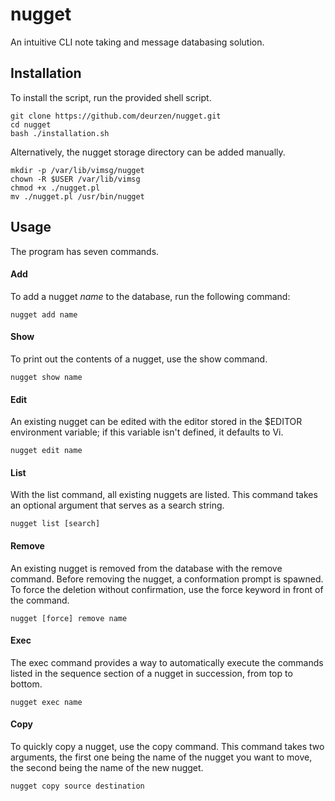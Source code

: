 # nugget
An intuitive CLI note taking and message databasing solution.

## Installation
To install the script, run the provided shell script.

```
git clone https://github.com/deurzen/nugget.git
cd nugget
bash ./installation.sh
```

Alternatively, the nugget storage directory can be added manually.

```
mkdir -p /var/lib/vimsg/nugget
chown -R $USER /var/lib/vimsg
chmod +x ./nugget.pl
mv ./nugget.pl /usr/bin/nugget
```

## Usage
The program has seven commands.

#### Add
To add a nugget _name_ to the database, run the following command:

```
nugget add name
```

#### Show
To print out the contents of a nugget, use the show command.

```
nugget show name
```

#### Edit
An existing nugget can be edited with the editor stored in the $EDITOR
environment variable; if this variable isn't defined, it defaults to Vi.

```
nugget edit name
```

#### List
With the list command, all existing nuggets are listed. This command takes an
optional argument that serves as a search string.

```
nugget list [search]
```

#### Remove
An existing nugget is removed from the database with the remove command.
Before removing the nugget, a conformation prompt is spawned. To force the
deletion without confirmation, use the force keyword in front of the command.

```
nugget [force] remove name
```

#### Exec
The exec command provides a way to automatically execute the commands listed
in the sequence section of a nugget in succession, from top to bottom.

```
nugget exec name
```

#### Copy
To quickly copy a nugget, use the copy command. This command takes two
arguments, the first one being the name of the nugget you want to move, the
second being the name of the new nugget.

```
nugget copy source destination
```

